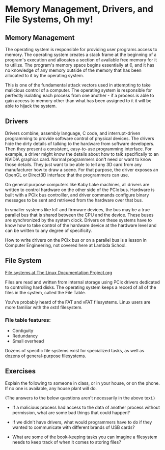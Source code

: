 # Memory Management, Drivers, and File Systems, Oh my!

## Memory Management

The operating system is responsible for providing user programs access to memory. The operating system creates a stack frame at the beginning of a program's execution and allocates a section of available free memory for it to utilize. The program's memory space begins essentially at 0, and it has no knowledge of any memory outside of the memory that has been allocated to it by the operating system.

This is one of the fundamental attack vectors used in attempting to take malicious control of a computer. The operating system is responsible for perfectly isolating each process from one another - if a process is able to gain access to memory other than what has been assigned to it it will be able to hijack the system.

## Drivers

Drivers combine, assembly language, C code, and interrupt-driven programming to provide software control of physical devices. The drivers hide the dirty details of talking to the hardware from software developers. Then they present a consistent, easy-to-use programming interface. For example, a driver might know the details about how to talk specifically to an NVIDIA graphics card. Normal programmers don't need or want to know those details. They just want to be able to tell any 3D card from any manufacturer how to draw a scene. For that purpose, the driver exposes an OpenGL or Direct3D interface that the programmers can use.

On general purpose computers like Kaby Lake machines, all drivers are written to control hardware on the other side of the PCIx bus. Hardware is built with a PCIx bus controlller, and driver commands configure binary messages to be sent and retrieved from the hardware over that bus.

In smaller systems like IoT and firmware devices, the bus may be a true parallel bus that is shared between the CPU and the device. These buses are synchronized by the system clock. Drivers on these systems have to know how to take control of the hardware device at the hardware level and can be written to any degree of specificity.

How to write drivers on the PCIx bus or on a parallel bus is a lesson in Computer Engineering, not covered here at Lambda School.

## File System

[File systems at The Linux Documentation Project.org](http://www.tldp.org/LDP/sag/html/filesystems.html)

Files are read and written from internal storage using PCIx drivers dedicated to controlling hard disks. The operating system keeps a record of all of the files in the system, called the File Table.

You've probably heard of the FAT and vFAT filesystems. Linux users are more familiar with the _ext4_ filesystem.

### File table features:

- Contiguity
- Redundancy
- Small overhead

Dozens of specific file systems exist for specialized tasks, as well as dozens of general-purpose filesystems.

## Exercises

Explain the following to someone in class, or in your house, or on the phone. If no one is available, any house plant will do.

(The answers to the below questions aren't necessarily in the above text.)

- If a malicious process had access to the data of another process without permission, what are some bad things that could happen?

- If we didn't have drivers, what would programmers have to do if they wanted to communicate with different brands of USB cards?

- What are some of the book-keeping tasks you can imagine a filesystem needs to keep track of when it comes to storing files?
